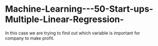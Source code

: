 # Machine-Learning---50-Start-ups-Multiple-Linear-Regression-
In this case we are trying to find out which variable is important for company to make profit.
